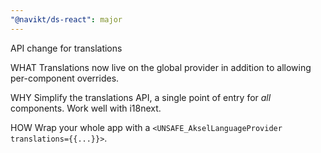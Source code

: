 ```yaml
---
"@navikt/ds-react": major
---
```


API change for translations

WHAT
Translations now live on the global provider in addition to allowing per-component overrides.

WHY
Simplify the translations API, a single point of entry for _all_ components. Work well with i18next.

HOW
Wrap your whole app with a `<UNSAFE_AkselLanguageProvider translations={{...}}>`.
